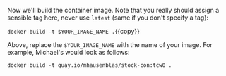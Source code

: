 Now we'll build the container image. Note that you really should assign a sensible tag here, never use `latest` (same if you don't specify a tag):

`docker build -t $YOUR_IMAGE_NAME .`{{copy}}

Above, replace the `$YOUR_IMAGE_NAME` with the name of your image. For example, Michael's would look as follows:

`docker build -t quay.io/mhausenblas/stock-con:tcw0 .`
